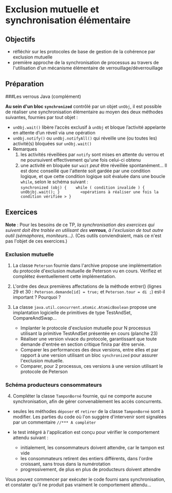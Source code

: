 Exclusion mutuelle et synchronisation élémentaire
=================================================

Objectifs
---------
- réfléchir sur les protocoles de base de gestion de la cohérence par exclusion mutuelle
- première approche de la synchronisation de processus au travers de l'utilisation d'un 
mécanisme élémentaire de verrouillage/déverrouillage
 
Préparation
-----------
###Les verrous Java (complément)

**Au sein d'un bloc `synchronized`** contrôlé par un objet `unObj`, il est possible de 
réaliser une synchronisation élémentaire au moyen des deux méthodes suivantes, fournies par
tout objet :

- `unObj.wait()` libère l’accès exclusif à `unObj` et bloque l’activité appelante 
	en attente d’un réveil via une opération
- `unObj.notify()` ou `unObj.notifyAll()` qui réveille une (ou toutes les) activité(s)
	bloquées sur `unObj.wait()` 
- Remarques
	1. les activités réveillées par `notify` sont mises en attente du verrou et ne poursuivent
	effectivement qu'une fois celui-ci obtenu
	2. une activité en bloquée sur `wait` *peut* être réveillée spontanément... 
			Il est  donc conseillé que l'attente soit gardée par une condition logique, et que cette
	condition logique soit évaluée dans une boucle `while`, selon le schéma suivant :	
        `synchronized (obj) {	
			while ( condition invalide ) { unObjbj.wait(); }        
			<opérations à réaliser une fois la condition vérifiée >
         }` 


Exercices
---------

**Note** : Pour les besoins de ce TP, _la synchronisation des exercices qui suivent
 doit être traitée en utilisant des **verrous**, à l'exclusion de tout autre outil
  (sémaphores, moniteurs...)_.  (Ces outils conviendraient, mais ce n'est pas l'objet de ces exercices.)

### Exclusion mutuelle
1. La classe `Peterson` fournie dans l'archive propose une implémentation du protocole 
d'exclusion mutuelle de Peterson vu en cours. Vérifiez et complétez éventuellement cette
implémentation.

2. L'ordre des deux premières affectations de la méthode entrer() (lignes 29 et 30 : 
`Peterson.demande[id] = true;` et `Peterson.tour = di ;`) est-il important ? Pourquoi ?


3. La classe `java.util.concurrent.atomic.AtomicBoolean` propose une implantation 
logicielle de primitives de type TestAndSet, CompareAndSwap...
	- Implanter le protocole d'exclusion mutuelle pour N processus utilisant la primitive TestAndSet
	présentée en cours (planche 23)
	- Réaliser une version vivace du protocole, garantissant que toute demande d'entrée 
	en section critique finira par être servie.
	- Comparer les performances des deux versions, entre elles et par rapport à une 
	version utilisant un bloc `synchronized` pour assurer l'exclusion mutuelle.
	- Comparer, pour 2 processus, ces versions à une version utilisant le protocole de Peterson
	
### Schéma producteurs consommateurs
4. Compléter la classe `TamponBorné` fournie, qui ne comporte aucune synchronisation, afin de 
gérer convenablement les accès concurrents.

- seules les méthodes `déposer` et `retirer` de la classe `TamponBorné` sont à modifier. Les
parties du code où l'on suggère d'intervenir sont signalées par un commentaire `//*** A compléter`
- le test intégré à l'application est conçu pour vérifier le comportement attendu suivant :

	* initialement, les consommateurs doivent attendre, car le tampon est vide
	* les consommateurs retirent des entiers différents, dans l'ordre croissant, 
		sans trous dans la numérotation
	* progressivement, de plus en plus de producteurs doivent attendre
	
Vous pouvez commencer par exécuter le code fourni sans synchronisation, et constater qu'il 
ne produit pas vraiment le comportement attendu...